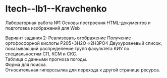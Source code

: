 # Itech--lb1--Kravchenko


Лабораторная работа №1
Основы построения HTML-документов и подготовка изображений для Web

Вариант задания 2:
Реализовать отображение
    Получение ортофосфорной кислоты P205+3H2O->2H3PO4
    Двухуровневый список, показывающий распределение групп факультета КИУ по специальностям СП, КСМ и СКС.	
    Таблица с данными прогноза погоды.	
    Форма для поиска.	
    Относительная гиперссылка для перехода к другой странице ресурса.
